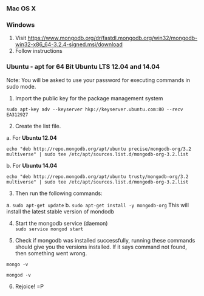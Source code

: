 ### Mac OS X




### Windows

1. Visit https://www.mongodb.org/dr/fastdl.mongodb.org/win32/mongodb-win32-x86_64-3.2.4-signed.msi/download
2. Follow instructions


### Ubuntu - apt for 64 Bit Ubuntu LTS 12.04 and 14.04

Note: You will be asked to use your password for executing commands in sudo mode.

1. Import the public key for the package management system  
  ```  
  sudo apt-key adv --keyserver hkp://keyserver.ubuntu.com:80 --recv EA312927
  ```
  
2. Create the list file.

  a. For **Ubuntu 12.04**
  ```
  echo "deb http://repo.mongodb.org/apt/ubuntu precise/mongodb-org/3.2 multiverse" | sudo tee /etc/apt/sources.list.d/mongodb-org-3.2.list
  ```
  
  b. For **Ubuntu 14.04**
  ```
  echo "deb http://repo.mongodb.org/apt/ubuntu trusty/mongodb-org/3.2 multiverse" | sudo tee /etc/apt/sources.list.d/mongodb-org-3.2.list
  ```
  
3. Then run the following commands:
  
  a. `sudo apt-get update`
  b. `sudo apt-get install -y mongodb-org`
    This will install the latest stable version of mondodb

4. Start the mongodb service (daemon)  
  `sudo service mongod start`
  
5. Check if mongodb was installed successfully, running these commands should give you the versions installed.
  If it says command not found, then something went wrong.
  ```  
  mongo -v  
  
  mongod -v
  ```
  
6. Rejoice! =P
